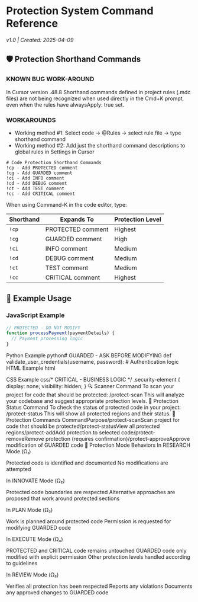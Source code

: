 # Protection System Command Reference
*v1.0 | Created: 2025-04-09*

## 🛡️ Protection Shorthand Commands

### KNOWN BUG WORK-AROUND

In Cursor version .48.8 Shorthand commands defined in project rules (.mdc files) are not being recognized when used directly in the Cmd+K prompt, even when the rules have alwaysApply: true set.

### WORKAROUNDS

 - Working method #1: Select code → @Rules → select rule file → type shorthand command
 - Working method #2: Add just the shorthand command descriptions to global rules in Settings in Cursor

```
# Code Protection Shorthand Commands
!cp - Add PROTECTED comment
!cg - Add GUARDED comment  
!ci - Add INFO comment
!cd - Add DEBUG comment
!ct - Add TEST comment
!cc - Add CRITICAL comment
```

When using Command-K in the code editor, type:

| Shorthand | Expands To            | Protection Level |
|-----------|------------------------|------------------|
| `!cp`     | PROTECTED comment      | Highest          |
| `!cg`     | GUARDED comment        | High             |
| `!ci`     | INFO comment           | Medium           |
| `!cd`     | DEBUG comment          | Medium           |
| `!ct`     | TEST comment           | Medium           |
| `!cc`     | CRITICAL comment       | Highest          |

## 📝 Example Usage

### JavaScript Example
```javascript
// PROTECTED - DO NOT MODIFY
function processPayment(paymentDetails) {
  // Payment processing logic
}
```


Python Example
python# GUARDED - ASK BEFORE MODIFYING
def validate_user_credentials(username, password):
    # Authentication logic
HTML Example
html<!-- INFO - CONTEXT NOTE -->
<div class="payment-form">
  <!-- Payment form elements -->
</div>
CSS Example
css/* CRITICAL - BUSINESS LOGIC */
.security-element {
  display: none;
  visibility: hidden;
}
🔍 Scanner Command
To scan your project for code that should be protected:
/protect-scan
This will analyze your codebase and suggest appropriate protection levels.
🔄 Protection Status Command
To check the status of protected code in your project:
/protect-status
This will show all protected regions and their status.
💬 Protection Commands
CommandPurpose/protect-scanScan project for code that should be protected/protect-statusView all protected regions/protect-addAdd protection to selected code/protect-removeRemove protection (requires confirmation)/protect-approveApprove modification of GUARDED code
🔄 Protection Mode Behaviors
In RESEARCH Mode (Ω₁)

Protected code is identified and documented
No modifications are attempted

In INNOVATE Mode (Ω₂)

Protected code boundaries are respected
Alternative approaches are proposed that work around protected sections

In PLAN Mode (Ω₃)

Work is planned around protected code
Permission is requested for modifying GUARDED code

In EXECUTE Mode (Ω₄)

PROTECTED and CRITICAL code remains untouched
GUARDED code only modified with explicit permission
Other protection levels handled according to guidelines

In REVIEW Mode (Ω₅)

Verifies all protection has been respected
Reports any violations
Documents any approved changes to GUARDED code



